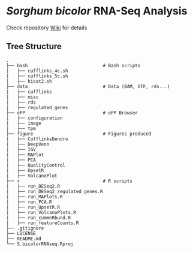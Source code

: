 # *Sorghum bicolor* RNA-Seq Analysis

Check repository [Wiki](https://github.com/lifangy6/S.bicolorRNAseq/wiki) for details

## Tree Structure

```         
.
├── bash                            # Bash scripts
|   ├── cufflinks_4c.sh
|   ├── cufflinks_5c.sh
|   ├── hisat2.sh          
├── data                            # Data (BAM, GTF, rds...)
|   ├── cufflinks
|   ├── misc                
|   ├── rds
|   ├── regulated_genes
├── eFP                             # eFP Browser
|   ├── configuration
|   ├── image
|   ├── tpm
├── figure                          # Figures produced
|   ├── CufflinksDendro
|   ├── DeepVenn
|   ├── IGV
|   ├── MAPlot
|   ├── PCA
|   ├── QualityControl
|   ├── UpsetR
|   ├── VolcanoPlot
├── r                               # R scripts
|   ├── run_DESeq2.R
|   ├── run_DESeq2_regulated_genes.R
|   ├── run_MAPlots.R
|   ├── run_PCA.R
|   ├── run_UpsetR.R
|   ├── run_VolcanoPlots.R
|   ├── run_cummeRbund.R
|   ├── run_featureCounts.R
├── .gitignore
├── LICENSE
├── README.md
└── S.bicolorRNAseq.Rproj
```
